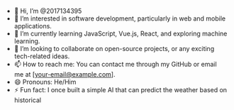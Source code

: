 - 👋 Hi, I’m @2017134395
- 👀 I’m interested in software development, particularly in web and mobile applications.
- 🌱 I’m currently learning JavaScript, Vue.js, React, and exploring machine learning.
- 💞️ I’m looking to collaborate on open-source projects, or any exciting tech-related ideas.
- 📫 How to reach me: You can contact me through my GitHub or email me at [your-email@example.com].
- 😄 Pronouns: He/Him
- ⚡ Fun fact: I once built a simple AI that can predict the weather based on historical 
